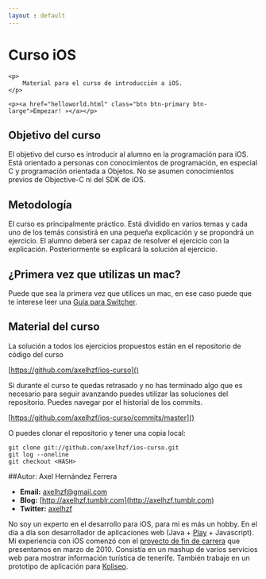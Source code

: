 ```yaml
---
layout : default
---
```


<div class="hero-unit">
    <h1>Curso iOS</h1>
    
    <p>
    	Material para el curso de introducción a iOS.
    </p>	

    <p><a href="helloworld.html" class="btn btn-primary btn-large">Empezar! »</a></p>
</div>

## Objetivo del curso

El objetivo del curso es introducir al alumno en la programación para iOS. Está orientado a personas con conocimientos de programación, en especial C y programación orientada a Objetos. No se asumen conocimientos previos de Objective-C ni del SDK de iOS.

## Metodología

El curso es principalmente práctico. Está dividido en varios temas y cada uno de los temás consistirá en una pequeña explicación y se propondrá un ejercicio. El alumno deberá ser capaz de resolver el ejercicio con la explicación. Posteriormente se explicará la solución al ejercicio.

## ¿Primera vez que utilizas un mac?

Puede que sea la primera vez que utilices un mac, en ese caso puede que te interese leer una <a href="http://www.applesfera.com/os-x/tu-primer-mac-guia-rapida-para-antiguos-usuarios-de-windows">Guía para Switcher</a>.    	

## Material del curso

La solución a todos los ejercicios propuestos están en el repositorio de código del curso

[https://github.com/axelhzf/ios-curso]()

Si durante el curso te quedas retrasado y no has terminado algo que es necesario para seguir avanzando puedes utilizar las soluciones del repositorio. Puedes navegar por el historial de los commits.

[https://github.com/axelhzf/ios-curso/commits/master]()

O puedes clonar el repositorio y tener una copia local:

	git clone git://github.com/axelhzf/ios-curso.git
	git log --oneline 
	git checkout <HASH>

##Autor: Axel Hernández Ferrera
* **Email:** [axelhzf@gmail.com](mailto:axelhzf@gmail.com)
* **Blog:** [http://axelhzf.tumblr.com](http://axelhzf.tumblr.com)
* **Twitter:** [axelhzf](http://www.twitter.com/axelhzf)

No soy un experto en el desarrollo para iOS, para mi es más un hobby. En el día a día son desarrollador de aplicaciones web (Java + [Play](http://axelhzf.github.com/curso-play) + Javascript). Mi experiencia con iOS comenzó con el [proyecto de fin de carrera](https://vimeo.com/11375913) que presentamos en marzo de 2010. Consistía en un mashup de varios servicios web para mostrar información turística de tenerife. También trabaje en un prototipo de aplicación para [Koliseo](koliseo.com).
